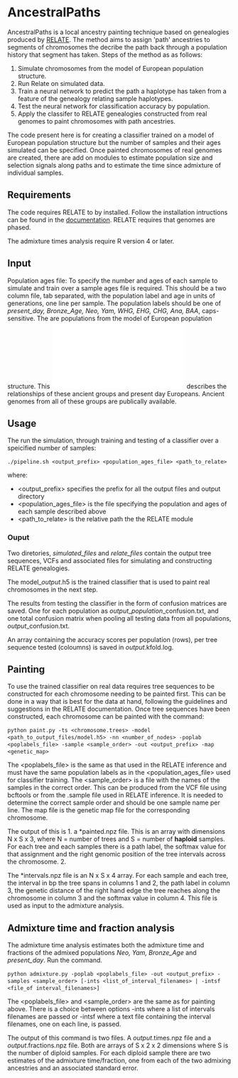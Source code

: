 # AncestralPaths

AncestralPaths is a local ancestry painting technique based on genealogies produced by [RELATE](https://myersgroup.github.io/relate/). The method aims to assign 'path' ancestries to segments of chromosomes the decribe the path back through a population history that segment has taken. Steps of the method as as follows:

1. Simulate chromosomes from the model of European population structure.
2. Run Relate on simulated data.
3. Train a neural network to predict the path a haplotype has taken from a feature of the genealogy relating sample haplotypes.
4. Test the neural network for classification accuracy by population.
5. Apply the classifer to RELATE genealogies constructed from real genomes to paint chromosomes with path ancestries. 

The code present here is for creating a classifier trained on a model of European population structure but the number of samples and their ages simulated can be specified. Once painted chromosomes of real genomes are created, there are add on modules to estimate population size and selection signals along paths and to estimate the time since admixture of individual samples. 

## Requirements

The code requires RELATE to by installed. Follow the installation intructions can be found in the [documentation](https://myersgroup.github.io/relate/). RELATE requires that genomes are phased.

The admixture times analysis require R version 4 or later.  

## Input

Population ages file: To specify the number and ages of each sample to simulate and train over a sample ages file is required. This should be a two column file, tab separated, with the population label and age in units of generations, one line per sample. The population labels should be one of *present_day, Bronze_Age, Neo, Yam, WHG, EHG, CHG, Ana, BAA*, caps-sensitive. The are populations from the model of European population structure. This ![figure](Model_schematic.pdf) describes the relationships of these ancient groups and present day Europeans. Ancient genomes from all of these groups are publically available.

## Usage

The run the simulation, through training and testing of a classifier over a speicified number of samples:

```
./pipeline.sh <output_prefix> <population_ages_file> <path_to_relate>
```
where:

- <output_prefix> specifies the prefix for all the output files and output directory
- <population_ages_file> is the file specifying the population and ages of each sample described above
- <path_to_relate> is the relative path the the RELATE module

### Ouput 

Two diretories, *simulated_files* and *relate_files* contain the output tree sequences, VCFs and associated files for simulating and constructing RELATE genealogies. 

The model_*output*.h5 is the trained classifier that is used to paint real chromosomes in the next step. 

The results from testing the classifier in the form of confusion matrices are saved. One for each population as *output*_*population*_confusion.txt, and one total confusion matrix when pooling all testing data from all populations, *output*_confusion.txt.

An array containing the accuracy scores per population (rows), per tree sequence tested (coloumns) is saved in *output*.kfold.log. 

## Painting

To use the trained classifier on real data requires tree sequences to be constructed for each chromosome needing to be painted first. This can be done in a way that is best for the data at hand, following the guidelines and suggestions in the RELATE documentation. Once tree sequences have been constructed, each chromosome can be painted with the command: 

```
python paint.py -ts <chromosome.trees> -model <path_to_output_files/model.h5> -nn <number_of_nodes> -poplab <poplabels_file> -sample <sample_order> -out <output_prefix> -map <genetic_map> 
```

The <poplabels_file> is the same as that used in the RELATE inference and must have the same population labels as in the <population_ages_file> used for classifier training. The <sample_order> is a file with the names of the samples in the correct order. This can be produced from the VCF file using bcftools or from the .sample file used in RELATE inference. It is needed to determine the correct sample order and should be one sample name per line. The map file is the genetic map file for the corresponding chromosome.  

The output of this is 1. a *painted.npz file. This is an array with dimensions N x S x 3, where N = number of trees and S = number of **haploid** samples. For each tree and each samples there is a path label, the softmax value for that assignment and the right genomic position of the tree intervals across the chromosome. 2. 

The *intervals.npz file is an N x S x 4 array. For each sample and each tree, the interval in bp the tree spans in columns 1 and 2, the path label in column 3, the genetic distance of the right hand edge the tree reaches along the chromosome in column 3 and the softmax value in column 4. This file is used as input to the admixture analysis.  

## Admixture time and fraction analysis

The admixture time analysis estimates both the admixture time and fractions of the admixed populations *Neo, Yam, Bronze_Age* and *present_day*. Run the command. 

```
python admixture.py -poplab <poplabels_file> -out <output_prefix> -samples <sample_order> [-ints <list_of_interval_filenames> | -intsf <file_of interval_filenames>]
```

The <poplabels_file> and <sample_order> are the same as for painting above. There is a choice between options -ints where a list of intervals filenames are passed or -intsf where a text file containing the interval filenames, one on each line, is passed. 

The output of this command is two files. A *output*.times.npz file and a *output*.fractions.npz file. Both are arrays of S x 2 x 2 dimensions where S is the number of diploid samples. For each diploid sample there are two estimates of the admixture time/fraction, one from each of the two admixing ancestries and an associated standard error.    
 
